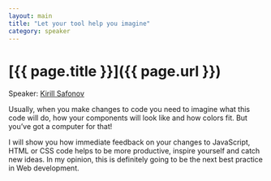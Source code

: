```yaml
---
layout: main
title: "Let your tool help you imagine"
category: speaker
---
```


# [{{ page.title }}]({{ page.url }})

Speaker: <a href="http://www.bundyo.org/">Kirill Safonov</a>

Usually, when you make changes to code you need to imagine what this
code will do, how your components will look like and how colors fit.
But you’ve got a computer for that!

I will show you how immediate feedback on your changes to JavaScript,
HTML or CSS code helps to be more productive, inspire yourself and
catch new ideas. In my opinion, this is definitely going to be the
next best practice in Web development.
